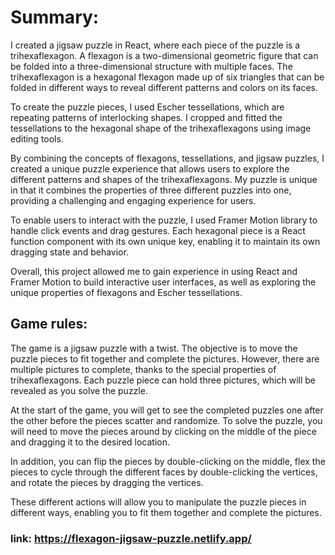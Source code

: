 # Summary:

I created a jigsaw puzzle in React, where each piece of the puzzle is a trihexaflexagon. 
A flexagon is a two-dimensional geometric figure that can be folded into a three-dimensional structure with multiple faces. 
The trihexaflexagon is a hexagonal flexagon made up of six triangles that can be folded in different ways to reveal different patterns and colors on its faces.

To create the puzzle pieces, I used Escher tessellations, which are repeating patterns of interlocking shapes. 
I cropped and fitted the tessellations to the hexagonal shape of the trihexaflexagons using image editing tools. 

By combining the concepts of flexagons, tessellations, and jigsaw puzzles, I created a unique puzzle experience that allows users to explore the different patterns and shapes of the trihexaflexagons.
My puzzle is unique in that it combines the properties of three different puzzles into one, providing a challenging and engaging experience for users.

To enable users to interact with the puzzle, I used Framer Motion library to handle click events and drag gestures. 
Each hexagonal piece is a React function component with its own unique key, enabling it to maintain its own dragging state and behavior.

Overall, this project allowed me to gain experience in using React and Framer Motion to build interactive user interfaces, as well as exploring the unique properties of flexagons and Escher tessellations. 


## Game rules:

The game is a jigsaw puzzle with a twist. 
The objective is to move the puzzle pieces to fit together and complete the pictures. 
However, there are multiple pictures to complete, thanks to the special properties of trihexaflexagons. 
Each puzzle piece can hold three pictures, which will be revealed as you solve the puzzle.

At the start of the game, you will get to see the completed puzzles one after the other before the pieces scatter and randomize. 
To solve the puzzle, you will need to move the pieces around by clicking on the middle of the piece and dragging it to the desired location.

In addition, you can flip the pieces by double-clicking on the middle, 
flex the pieces to cycle through the different faces by double-clicking the vertices, 
and rotate the pieces by dragging the vertices. 

These different actions will allow you to manipulate the puzzle pieces in different ways, enabling you to fit them together and complete the pictures.

### link: https://flexagon-jigsaw-puzzle.netlify.app/
